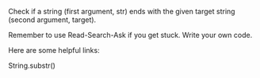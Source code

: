 Check if a string (first argument, str) ends with the given target string (second argument, target).

Remember to use Read-Search-Ask if you get stuck. Write your own code.

Here are some helpful links:

String.substr()